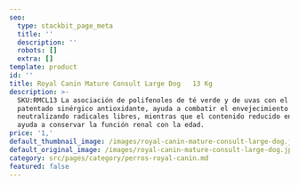 ```yaml
---
seo:
  type: stackbit_page_meta
  title: ''
  description: ''
  robots: []
  extra: []
template: product
id: ''
title: Royal Canin Mature Consult Large Dog   13 Kg
description: >-
  SKU:RMCL13 La asociación de polifenoles de té verde y de uvas con el cóctel
  patentado sinérgico antioxidante, ayuda a combatir el envejecimiento celular
  neutralizando radicales libres, mientras que el contenido reducido en fósforo
  ayuda a conservar la función renal con la edad.
price: '1,'
default_thumbnail_image: /images/royal-canin-mature-consult-large-dog.jpg
default_original_image: /images/royal-canin-mature-consult-large-dog.jpg
category: src/pages/category/perros-royal-canin.md
featured: false
---
```

